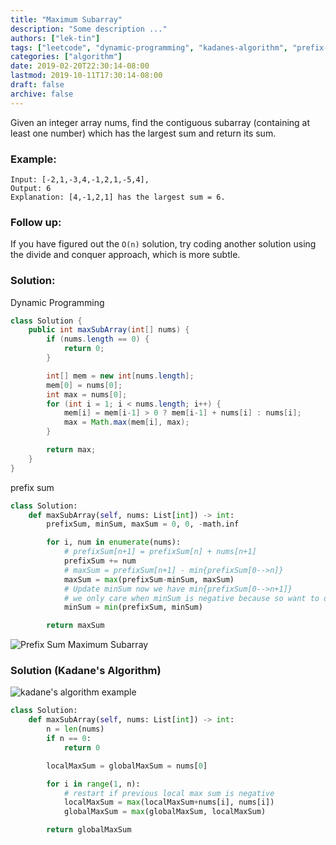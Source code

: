 ```yaml
---
title: "Maximum Subarray"
description: "Some description ..."
authors: ["lek-tin"]
tags: ["leetcode", "dynamic-programming", "kadanes-algorithm", "prefix-sum"]
categories: ["algorithm"]
date: 2019-02-20T22:30:14-08:00
lastmod: 2019-10-11T17:30:14-08:00
draft: false
archive: false
---
```

Given an integer array nums, find the contiguous subarray (containing at least one number) which has the largest sum and return its sum.

### Example:
```
Input: [-2,1,-3,4,-1,2,1,-5,4],
Output: 6
Explanation: [4,-1,2,1] has the largest sum = 6.
```
### Follow up:
If you have figured out the `O(n)` solution, try coding another solution using the divide and conquer approach, which is more subtle.

### Solution:
Dynamic Programming
```java
class Solution {
    public int maxSubArray(int[] nums) {
        if (nums.length == 0) {
            return 0;
        }

        int[] mem = new int[nums.length];
        mem[0] = nums[0];
        int max = nums[0];
        for (int i = 1; i < nums.length; i++) {
            mem[i] = mem[i-1] > 0 ? mem[i-1] + nums[i] : nums[i];
            max = Math.max(mem[i], max);
        }

        return max;
    }
}
```
prefix sum
```python
class Solution:
    def maxSubArray(self, nums: List[int]) -> int:
        prefixSum, minSum, maxSum = 0, 0, -math.inf

        for i, num in enumerate(nums):
            # prefixSum[n+1] = prefixSum[n] + nums[n+1]
            prefixSum += num
            # maxSum = prefixSum[n+1] - min{prefixSum[0-->n]}
            maxSum = max(prefixSum-minSum, maxSum)
            # Update minSum now we have min{prefixSum[0-->n+1]}
            # we only care when minSum is negative because so want to drop any negative preSum
            minSum = min(prefixSum, minSum)

        return maxSum
```
![Prefix Sum Maximum Subarray](/img/post/prefix-sum-maximum-subarray.jpeg)

### Solution (Kadane's Algorithm)

![kadane's algorithm example](/img/post/kadanes-algorithm-example.png)
```python
class Solution:
    def maxSubArray(self, nums: List[int]) -> int:
        n = len(nums)
        if n == 0:
            return 0

        localMaxSum = globalMaxSum = nums[0]

        for i in range(1, n):
            # restart if previous local max sum is negative
            localMaxSum = max(localMaxSum+nums[i], nums[i])
            globalMaxSum = max(globalMaxSum, localMaxSum)

        return globalMaxSum
```
